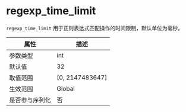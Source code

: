 # regexp_time_limit

`regexp_time_limit` 用于正则表达式匹配操作的时间限制，默认单位为毫秒。

| **属性**      |      **描述**                            |
|---------------|------------------------------------------|
| 参数类型      | int                                       |
| 默认值        | 32                                        |
| 取值范围      | \[0, 2147483647]                          |
| 生效范围      | Global                                    |
|是否参与序列化 |否                                          |

